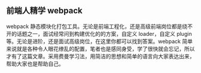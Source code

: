 ## 前端人精学 webpack
webpack 静态模块化打包工具。无论是前端工程化，还是高级前端岗位都是绕不开的话题之一，面试经常问到构建优化的的方案，自定义 loader，自定义 plugin 等。无论是进阶，还是面试高级岗位，在这里你都可以找到答案。webpack 简单来说就是各种令人眼花缭乱的配置，笔者也是感同身受，学了很快就会忘记，所以才有了这篇文章。采用费曼学习法，用简洁的思想和简单的语言向大家表达出来，帮助大家也是帮助自己。
